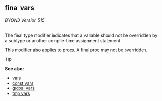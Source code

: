 ## final vars 
###### BYOND Version 515


The final type modifier indicates that a variable should not be
overridden by a subtype or another compile-time assignment statement.


This modifier also applies to procs. A final proc may not be
overridden.

> [!TIP] 
> **See also:**
> +   [vars](/ref/var.md) 
> +   [const vars](/ref/var/const.md) 
> +   [global vars](/ref/var/global.md) 
> +   [tmp vars](/ref/var/tmp.md) 